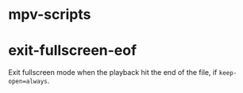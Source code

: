 # mpv-scripts
# exit-fullscreen-eof
Exit fullscreen mode when the playback hit the end of the file, if `keep-open=always`.
